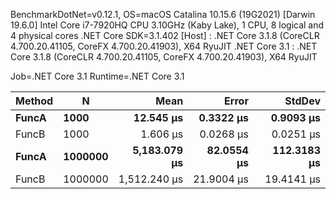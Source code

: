 
BenchmarkDotNet=v0.12.1, OS=macOS Catalina 10.15.6 (19G2021) [Darwin 19.6.0]
Intel Core i7-7920HQ CPU 3.10GHz (Kaby Lake), 1 CPU, 8 logical and 4 physical cores
.NET Core SDK=3.1.402
  [Host]        : .NET Core 3.1.8 (CoreCLR 4.700.20.41105, CoreFX 4.700.20.41903), X64 RyuJIT
  .NET Core 3.1 : .NET Core 3.1.8 (CoreCLR 4.700.20.41105, CoreFX 4.700.20.41903), X64 RyuJIT

Job=.NET Core 3.1  Runtime=.NET Core 3.1  

 Method |       N |         Mean |      Error |      StdDev |
------- |-------- |-------------:|-----------:|------------:|
  **FuncA** |    **1000** |    **12.545 μs** |  **0.3322 μs** |   **0.9093 μs** |
  FuncB |    1000 |     1.606 μs |  0.0268 μs |   0.0251 μs |
  **FuncA** | **1000000** | **5,183.079 μs** | **82.0554 μs** | **112.3183 μs** |
  FuncB | 1000000 | 1,512.240 μs | 21.9004 μs |  19.4141 μs |

